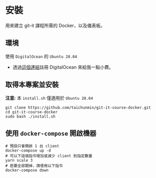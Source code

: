 # 安裝

用來建立 git-it 課程所需的 Docker，以及儀表板。

## 環境

使用 `DigitalOcean` 的 `Ubuntu 20.04`

* 透過[這個連結](https://m.do.co/c/81327b020798)註冊 DigitalOcean 來給我一點小費。

## 取得本專案並安裝

**注意:** 本 `install.sh` 僅適用於 `Ubuntu 20.04`

```shell
git clone https://github.com/taichunmin/git-it-course-docker.git
cd git-it-course-docker
sudo bash ./install.sh
```

## 使用 `docker-compose` 開啟機器

```shell
# 預設只會開啟 1 台 client
docker-compose up -d
# 可以下這個指令增加或減少 client 到指定數量
yarn scale 3
# 若要全部關掉，請使用以下指令
docker-compose down
```
